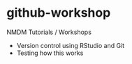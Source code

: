 # github-workshop
NMDM Tutorials / Workshops
- Version control using RStudio and Git
- Testing how this works